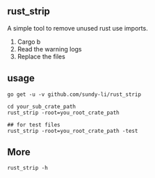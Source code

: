 ## rust_strip

A simple tool to remove unused rust use imports.


1. Cargo b
2. Read the warning logs
3. Replace the files


## usage

```
go get -u -v github.com/sundy-li/rust_strip

cd your_sub_crate_path
rust_strip -root=you_root_crate_path

## for test files
rust_strip -root=you_root_crate_path -test
```

## More
```
rust_strip -h
```